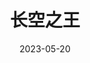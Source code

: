 ---
layout: post
title:  长空之王
date:   2023-05-20
permalink: /2023/05/20
categories: essay xian-hua
---